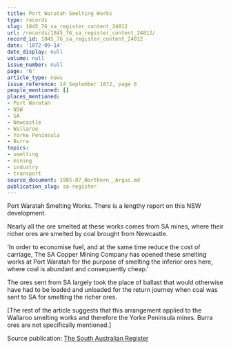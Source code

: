 ```yaml
---
title: Port Waratah Smelting Works
type: records
slug: 1845_76_sa_register_content_24812
url: /records/1845_76_sa_register_content_24812/
record_id: 1845_76_sa_register_content_24812
date: '1872-09-14'
date_display: null
volume: null
issue_number: null
page: '6'
article_type: news
issue_reference: 14 September 1872, page 6
people_mentioned: []
places_mentioned:
- Port Waratah
- NSW
- SA
- Newcastle
- Wallaroo
- Yorke Peninsula
- Burra
topics:
- smelting
- mining
- industry
- transport
source_document: 1985-87_Northern__Argus.md
publication_slug: sa-register
---
```


Port Waratah Smelting Works.  There is a lengthy report on this NSW development.

Nearly all the ore smelted at these works comes from SA mines, where their richer ores are smelted by coal brought from Newcastle.

‘In order to economise fuel, and at the same time reduce the cost of carriage, The SA Copper Mining Company has opened these smelting works at Port Waratah for the purpose of smelting the inferior ores here, where coal is abundant and consequently cheap.’

The ores sent from SA largely took the place of ballast that would otherwise have had to be loaded and unloaded for the return journey when coal was sent to SA for smelting the richer ores.

[The rest of the article suggests that this arrangement applied to the Wallaroo smelting works and therefore the Yorke Peninsula mines.  Burra ores are not specifically mentioned.]

Source publication: [The South Australian Register](/publications/sa-register/)
